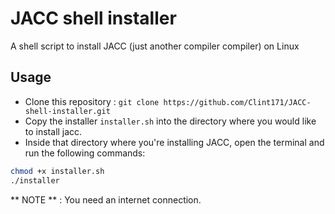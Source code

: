 # JACC shell installer
A shell script to install JACC (just another compiler compiler) on Linux

## Usage
* Clone this repository : `git clone https://github.com/Clint171/JACC-shell-installer.git`
* Copy the installer `installer.sh` into the directory where you would like to install jacc.
* Inside that directory where you're installing JACC, open the terminal and run the following commands:
``` bash
chmod +x installer.sh
./installer
```
** NOTE ** : You need an internet connection.
